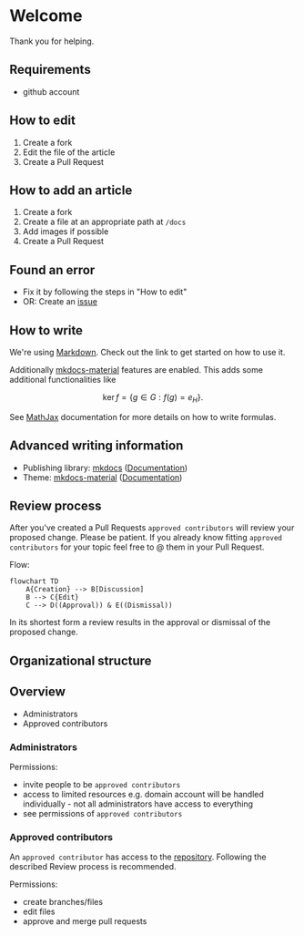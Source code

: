 # Welcome
Thank you for helping.

## Requirements
- github account

## How to edit
1. Create a fork
2. Edit the file of the article
3. Create a Pull Request

## How to add an article
1. Create a fork
2. Create a file at an appropriate path at `/docs`
3. Add images if possible
4. Create a Pull Request

## Found an error
- Fix it by following the steps in "How to edit"
- OR: Create an [issue](https://github.com/Bloodmallet/wowtc/issues/new)

## How to write
We're using [Markdown](https://guides.github.com/features/mastering-markdown/). Check out the link to get started on how to use it.

Additionally [mkdocs-material](https://squidfunk.github.io/mkdocs-material/reference/) features are enabled. This adds some additional functionalities like 

$$
\operatorname{ker} f=\{g\in G:f(g)=e_{H}\}{\mbox{.}}
$$

See [MathJax](https://www.mathjax.org/) documentation for more details on how to write formulas.

## Advanced writing information
- Publishing library: [mkdocs](https://www.mkdocs.org/) ([Documentation](https://www.mkdocs.org/user-guide/writing-your-docs/))
- Theme: [mkdocs-material](https://squidfunk.github.io/mkdocs-material/) ([Documentation](https://squidfunk.github.io/mkdocs-material/customization/))

## Review process
After you've created a Pull Requests `approved contributors` will review your proposed change.
Please be patient. 
If you already know fitting `approved contributors` for your topic feel free to @ them in your Pull Request.

Flow:
```mermaid
flowchart TD
    A{Creation} --> B[Discussion]
    B --> C{Edit}
    C --> D((Approval)) & E((Dismissal))
```

In its shortest form a review results in the approval or dismissal of the proposed change.

## Organizational structure
## Overview
- Administrators
- Approved contributors

### Administrators
Permissions:

- invite people to be `approved contributors`
- access to limited resources e.g. domain account will be handled individually - not all administrators have access to everything
- see permissions of `approved contributors`

### Approved contributors
An `approved contributor` has access to the [repository](https://github.com/Bloodmallet/wowtc).
Following the described Review process is recommended.

Permissions:

- create branches/files
- edit files
- approve and merge pull requests
